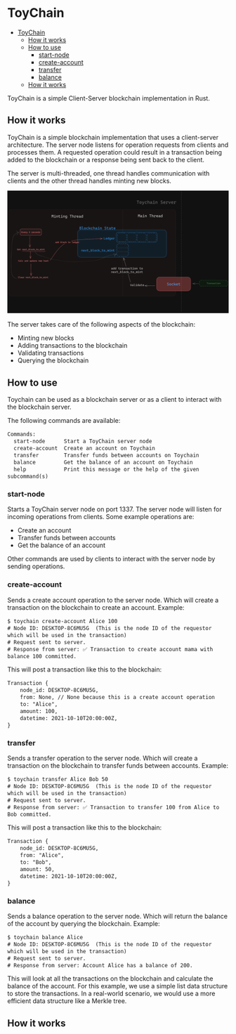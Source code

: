 # ToyChain

<!-- TOC -->
* [ToyChain](#toychain)
  * [How it works](#how-it-works)
  * [How to use](#how-to-use)
    * [start-node](#start-node)
    * [create-account](#create-account)
    * [transfer](#transfer)
    * [balance](#balance)
  * [How it works](#how-it-works-1)
<!-- TOC -->

ToyChain is a simple Client-Server blockchain implementation in Rust.

## How it works

ToyChain is a simple blockchain implementation that uses a client-server architecture. The server node listens for operation requests from clients and processes them.
A requested operation could result in a transaction being added to the blockchain or a response being sent back to the client.

The server is multi-threaded, one thread handles communication with clients and the other thread handles minting new blocks.

![process_flow.png](process_flow.png)

The server takes care of the following aspects of the blockchain:
- Minting new blocks
- Adding transactions to the blockchain
- Validating transactions
- Querying the blockchain

## How to use

Toychain can be used as a blockchain server or as a client to interact with the blockchain server.

The following commands are available:

```
Commands:
  start-node      Start a ToyChain server node
  create-account  Create an account on Toychain
  transfer        Transfer funds between accounts on Toychain
  balance         Get the balance of an account on Toychain
  help            Print this message or the help of the given subcommand(s)
```

### start-node

Starts a ToyChain server node on port 1337. The server node will listen for incoming operations from clients.
Some example operations are:

- Create an account
- Transfer funds between accounts
- Get the balance of an account

Other commands are used by clients to interact with the server node by sending operations.

### create-account

Sends a create account operation to the server node. Which will create a transaction on the blockchain to create an
account.
Example:

```
$ toychain create-account Alice 100
# Node ID: DESKTOP-8C6MU5G  (This is the node ID of the requestor which will be used in the transaction)
# Request sent to server.
# Response from server: ✅ Transaction to create account mama with balance 100 committed.
```

This will post a transaction like this to the blockchain:

```
Transaction {
    node_id: DESKTOP-8C6MU5G,
    from: None, // None because this is a create account operation
    to: "Alice",
    amount: 100,
    datetime: 2021-10-10T20:00:00Z,
}
```

### transfer

Sends a transfer operation to the server node. Which will create a transaction on the blockchain to transfer funds
between accounts.
Example:

```
$ toychain transfer Alice Bob 50
# Node ID: DESKTOP-8C6MU5G  (This is the node ID of the requestor which will be used in the transaction)
# Request sent to server.
# Response from server: ✅ Transaction to transfer 100 from Alice to Bob committed.
```

This will post a transaction like this to the blockchain:

```
Transaction {
    node_id: DESKTOP-8C6MU5G,
    from: "Alice",
    to: "Bob",
    amount: 50,
    datetime: 2021-10-10T20:00:00Z,
}
```

### balance

Sends a balance operation to the server node. Which will return the balance of the account by querying the blockchain.
Example:

```
$ toychain balance Alice
# Node ID: DESKTOP-8C6MU5G  (This is the node ID of the requestor which will be used in the transaction)
# Request sent to server.
# Response from server: Account Alice has a balance of 200.
```

This will look at all the transactions on the blockchain and calculate the balance of the account.
For this example, we use a simple list data structure to store the transactions. In a real-world scenario, we would use
a more efficient data structure like a Merkle tree.

## How it works
